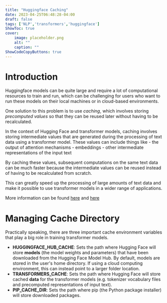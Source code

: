 ```yaml
---
title: "Huggingface Caching"
date: 2023-04-25T06:48:28-04:00
draft: false
tags: ['NLP','transformers','huggingface']
ShowToc: true
cover:
    image: placeholder.png
    alt: ""
    caption: ""
ShowCodeCopyButtons: true
---
```


# Introduction

Huggingface models can be quite large and require a lot of computational resources to train and run, which can be challenging for users who want to run these models on their local machines or in cloud-based environments.

One solution to this problem is to use *caching*, which involves storing *precomputed values* so that they can be reused later without having to be recalculated. 

In the context of Hugging Face and transformer models, caching involves storing intermediate values that are generated during the processing of text data using a transformer model. These values can include things like 
    - the output of attention mechanisms
    - embeddings
    - other intermediate representations of the input text

By caching these values, subsequent computations on the same text data can be much faster because the intermediate values can be reused instead of having to be recalculated from scratch. 

This can greatly speed up the processing of large amounts of text data and make it possible to use transformer models in a wider range of applications.

More information can be found [here](https://huggingface.co/docs/datasets/cache) and [here](https://huggingface.co/docs/huggingface_hub/guides/manage-cache)

# Managing Cache Directory

Practically speaking, there are three important cache environment variables that play a big role in training transformer models.

- **HUGGINGFACE_HUB_CACHE**: Sets the path where Hugging Face will store **models** (the model weights and parameters) that have been downloaded from the Hugging Face Model Hub. By default, models are stored in the user's home directory. If using a cloud computing environment, this can instead point to a larger folder location.
- **TRANSFORMERS_CACHE**: Sets the path where Hugging Face will store cached **data** for the transformer models (e.g. tokenizer vocabulary files and precomputed representations of input text).
- **PIP_CACHE_DIR**: Sets the path where pip (the Python package installer) will store downloaded packages.



